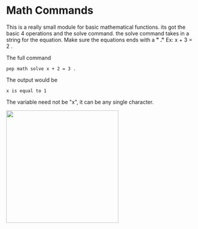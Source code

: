 # Math Commands

This is a really small module for basic mathematical functions.
its got the basic 4 operations and the solve command. the solve command takes in a string for the equation. Make sure the equations ends with a **" ."**
Ex: x + 3 = 2 .

The full command 
```
pep math solve x + 2 = 3 .
```

The output would be
```
x is equal to 1
```
The variable need not be "x", it can be any single character.

<image src="Images/solve.png" width = 300>
